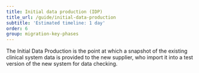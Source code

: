 ```yaml
---
title: Initial data production (IDP)
title_url: /guide/initial-data-production
subtitle: 'Estimated timeline: 1 day'
order: 6
group: migration-key-phases
---
```


The Initial Data Production is the point at which a snapshot of the existing clinical system data is provided to the new supplier, who import it into a test version of the new system for data checking. 